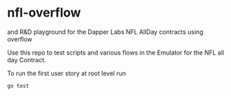 # nfl-overflow
and R&amp;D playground for the Dapper Labs NFL AllDay contracts using overflow


Use this repo to test scripts and various flows in the Emulator for the NFL all day Contract. 

To run the first user story at root level run 
```
go test
```
